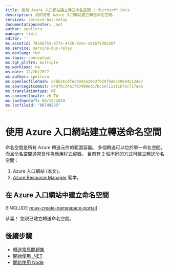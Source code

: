 ```yaml
---
title: 使用 Azure 入口網站建立轉送命名空間 | Microsoft Docs
description: 如何使用 Azure 入口網站建立轉送命名空間。
services: service-bus-relay
documentationcenter: .net
author: spelluru
manager: timlt
editor: ''
ms.assetid: 78ab6753-877a-4426-92ec-a81675d62a57
ms.service: service-bus-relay
ms.devlang: tbd
ms.topic: conceptual
ms.tgt_pltfrm: multiple
ms.workload: na
ms.date: 12/20/2017
ms.author: spelluru
ms.openlocfilehash: a7bb26cdfec4042a1963f929f92e5505045124a7
ms.sourcegitcommit: d4dfbc34a1f03488e1b7bc5e711a11b72c717ada
ms.translationtype: MT
ms.contentlocale: zh-TW
ms.lasthandoff: 06/13/2019
ms.locfileid: "60749235"
---
```

# <a name="create-a-relay-namespace-using-the-azure-portal"></a>使用 Azure 入口網站建立轉送命名空間

命名空間是所有 Azure 轉送元件的範圍容器。 多個轉送可以位於單一命名空間，而且命名空間通常會作為應用程式容器。 目前有 2 個不同的方式可建立轉送命名空間：

1. Azure 入口網站 (本文)。
2. [Azure Resource Manager](../azure-resource-manager/resource-group-overview.md) 範本。

## <a name="create-a-namespace-in-the-azure-portal"></a>在 Azure 入口網站中建立命名空間

[!INCLUDE [relay-create-namespace-portal](../../includes/relay-create-namespace-portal.md)]

恭喜！ 您現已建立轉送命名空間。

## <a name="next-steps"></a>後續步驟

* [轉送常見問題集](relay-faq.md)
* [開始使用 .NET](relay-hybrid-connections-dotnet-get-started.md)
* [開始使用 Node](relay-hybrid-connections-node-get-started.md)

